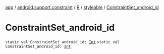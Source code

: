 [app](../../../index.md) / [android.support.constraint](../../index.md) / [R](../index.md) / [styleable](index.md) / [ConstraintSet_android_id](./-constraint-set_android_id.md)

# ConstraintSet_android_id

`static val ConstraintSet_android_id: `[`Int`](https://kotlinlang.org/api/latest/jvm/stdlib/kotlin/-int/index.html)
`static val ConstraintSet_android_id: `[`Int`](https://kotlinlang.org/api/latest/jvm/stdlib/kotlin/-int/index.html)